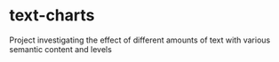 # text-charts
Project investigating the effect of different amounts of text with various semantic content and levels
